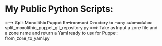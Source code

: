 # My Public Python  Scripts:
 ===> Split Monolithic Puppet Environment Directory to many submodules:  split_monolithic_puppet_git_repository.py
 ===> Take as Input a zone file and a zone name and return a Yaml ready to use for Puppet:  from_zone_to_yaml.py
